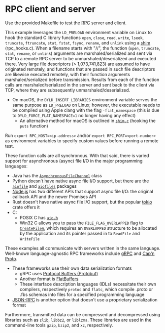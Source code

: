 # RPC client and server

Use the provided Makefile to test the [RPC](https://en.wikipedia.org/wiki/Remote_procedure_call) server and client.

This example leverages the `LD_PRELOAD` environment variable on Linux to hook the standard C library functions `open`, `close`, `read`, `write`, `lseek`, `truncate`, `ftruncate`, `stat`, `fstat`, `fsync`, `rename`, and `unlink` using a [shim](https://en.wikipedia.org/wiki/Shim_(computing)) (rpc_hooks.c). When a filename starts with "//", the function (`open`, `truncate`, `stat`, `rename`, or `unlink`) arguments are marshaled/serialized and sent via TCP to a remote RPC server to be unmarshaled/deserialized and executed there. Very large file descriptors (> 1,073,741,823) are assumed to have originated remotely, and functions that are passed in such file descriptors are likewise executed remotely, with their function arguments marshaled/serialized before transmission. Results from each of the function calls are marshaled/serialized in the server and sent back to the client via TCP, where they are subsequently unmarshaled/deserialized.

- On macOS, the `DYLD_INSERT_LIBRARIES` environment variable serves the same purpose as `LD_PRELOAD` on Linux; however, the executable needs to be compiled using Apple clang with the flag `-flat_namespace` (this is due to `DYLD_FORCE_FLAT_NAMESPACE=1` no longer having any effect)
    - An alternative method for macOS is outlined in [`shim.c`](shim.c) (hooking the `puts` function)

Run `export RPC_HOST=<ip-address>` and/or `export RPC_PORT=<port-number>` as environment variables to specify custom values before running a remote test.

These function calls are all synchronous. With that said, there is varied support for asynchronous (async) file I/O in the major programming languages:

- Java has the [`AsynchronousFileChannel`](https://docs.oracle.com/en/java/javase/21/docs/api/java.base/java/nio/channels/AsynchronousFileChannel.html) class
- Python doesn't have native async file I/O support, but there are the [`aiofile`](https://pypi.org/project/aiofile/) and [`aiofiles`](https://pypi.org/project/aiofiles/) packages
- [Node.js](https://nodejs.org/api/fs.html) has two different APIs that support async file I/O: the original callback API and the newer Promises API
- Rust doesn't have native async file I/O support, but the popular [tokio](https://docs.rs/tokio/latest/tokio/io/index.html) crate offers it
- C:
    - POSIX C has [`aio.h`](https://pubs.opengroup.org/onlinepubs/9699919799/basedefs/aio.h.html)
    - Win32 C allows you to pass the `FILE_FLAG_OVERLAPPED` flag to [`CreateFileA`](https://learn.microsoft.com/en-us/windows/win32/api/fileapi/nf-fileapi-createfilea#synchronous_and_asynchronous_i_o_handles), which requires an `OVERLAPPED` structure to be allocated by the application and its pointer passed in to `ReadFile` and `WriteFile`

These examples all communicate with servers written in the same language. Well-known language-agnostic RPC frameworks include [gRPC](https://en.wikipedia.org/wiki/GRPC) and [Cap'n Proto](https://en.wikipedia.org/wiki/Cap%27n_Proto).

- These frameworks use their own data serialization formats
    - gRPC uses [Protocol Buffers (Protobuf)](https://en.wikipedia.org/wiki/Protocol_Buffers)
    - Another format is [FlatBuffers](https://en.wikipedia.org/wiki/FlatBuffers)
    - These interface description languages (IDLs) necessitate their own compilers, respectively `protoc` and `flatc`, which compile .proto or .fbs schemas into files for a specified programming language
- [JSON-RPC](https://en.wikipedia.org/wiki/JSON-RPC) is another option that doesn't use a proprietary serialization format

Furthermore, transmitted data can be compressed and decompressed using libraries such as `zlib`, `libbz2`, or `liblzma`. These libraries are used in the command-line tools `gzip`, `bzip2`, and `xz`, respectively.
